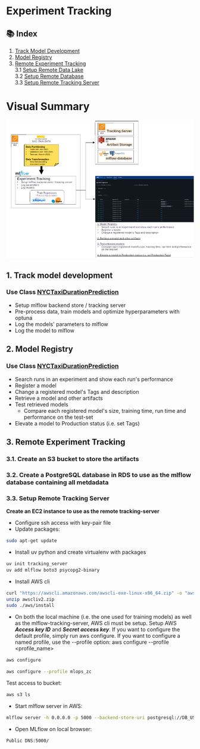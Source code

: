 # Experiment Tracking

## 📚 Index

1. [Track Model Development](#01-track-model-development)<br>
2. [Model Registry](#02-model-registry)<br>
3. [Remote Experiment Tracking](#03-setup-remote-mlflow)<br>
    3.1 [Setup Remote Data Lake](#031-step-1-setup-remote-data-lake)  
    3.2 [Setup Remote Database](#032-step-2-setup-remote-database)  
    3.3 [Setup Remote Tracking Server](#033-step-3-setup-remote-tracking-server)  

# Visual Summary
![Experiment-Tracking-Visual-Summary](../Visual_Summaries/W2-Experiment-Tracking_v2.png)

## 1. Track model development <a name="01-track-model-development"></a>
### Use Class [NYCTaxiDurationPrediction](duration_prediction.py)
- Setup mlflow backend store / tracking server
- Pre-process data, train models and optimize hyperparameters with optuna
- Log the models' parameters to mlflow
- Log the model to mlflow



## 2. Model Registry <a name="02-model-registry"></a>
### Use Class [NYCTaxiDurationPrediction](model_registry.py)
- Search runs in an experiment and show each run's performance
- Register a model
- Change a registered model's Tags and description
- Retrieve a model and other artifacts
- Test retrieved models
    - Compare each registered model's size, training time, run time and performance on the test-set
- Elevate a model to Production status (i.e. set Tags)



## 3. Remote Experiment Tracking <a name="03-setup-remote-mlflow"></a>
### 3.1. Create an S3 bucket to store the artifacts <a name="031-step-1-setup-remote-data-lake"></a>
### 3.2. Create a PostgreSQL database in RDS to use as the mlflow database containing all metdadata <a name="032-step-2-setup-remote-database"></a>
### 3.3. Setup Remote Tracking Server <a name="033-step-3-setup-remote-tracking-server"></a>
**Create an EC2 instance to use as the remote tracking-server**
- Configure ssh access with key-pair file
- Update packages:
```bash
sudo apt-get update
```
- Install uv python and create virtualenv with packages
```bash
uv init tracking_server
uv add mlflow boto3 psycopg2-binary
```

- Install AWS cli
```bash
curl "https://awscli.amazonaws.com/awscli-exe-linux-x86_64.zip" -o "awscliv2.zip"
unzip awscliv2.zip
sudo ./aws/install
```

- On both the local machine (i.e. the one used for training models) as well as the mlflow-tracking-server, AWS cli must be setup.
Setup AWS ***Access key ID*** and ***Secret access key***. If you want to configure the default profile, simply run aws configure. If you want to configure a named profile, use the --profile option: aws configure --profile <profile_name>
```bash
aws configure
```
```bash
aws configure --profile mlops_zc
```

Test access to bucket:
```bash
aws s3 ls
```

- Start mlflow server in AWS:
```bash
mlflow server -h 0.0.0.0 -p 5000 --backend-store-uri postgresql://DB_USER:DB_PASSWORD@DB_ENDPOINT:5432/DB_NAME --default-artifact-root s3://S3_BUCKET_NAME
```
- Open MLflow on local browser:
```bash
Public DNS:5000/
```





